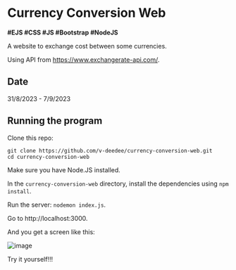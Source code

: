 # Currency Conversion Web

**#EJS
#CSS
#JS
#Bootstrap
#NodeJS**

A website to exchange cost between some currencies.

Using API from https://www.exchangerate-api.com/.


## Date
31/8/2023 - 7/9/2023

## Running the program

Clone this repo:

```
git clone https://github.com/v-deedee/currency-conversion-web.git
cd currency-conversion-web
```

Make sure you have Node.JS installed.

In the `currency-conversion-web` directory, install the dependencies using `npm install`.

Run the server: `nodemon index.js`.

Go to http://localhost:3000.

And you get a screen like this:

![image](https://github.com/v-deedee/currency-conversion-web/assets/100273875/77195dd1-8203-4e7e-80e8-dc3c3b3b6105)

Try it yourself!!!
